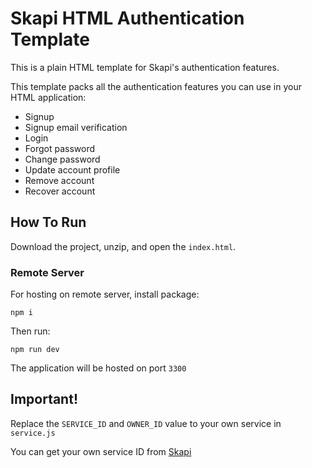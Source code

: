 # Skapi HTML Authentication Template

This is a plain HTML template for Skapi's authentication features.

This template packs all the authentication features you can use in your HTML application:

-   Signup
-   Signup email verification
-   Login
-   Forgot password
-   Change password
-   Update account profile
-   Remove account
-   Recover account

## How To Run

Download the project, unzip, and open the `index.html`.

### Remote Server

For hosting on remote server, install package:

```
npm i
```

Then run:

```
npm run dev
```

The application will be hosted on port `3300`

## Important!

Replace the `SERVICE_ID` and `OWNER_ID` value to your own service in `service.js`

You can get your own service ID from [Skapi](https://www.skapi.com)
